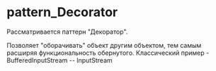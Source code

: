   # pattern_Decorator

  Рассматривается паттерн "Декоратор". 
  
  Позволяет "оборачивать" объект другим объектом, тем самым расширяя функциональность обернутого.
  Классический пример - BufferedInputStream -- InputStream  
